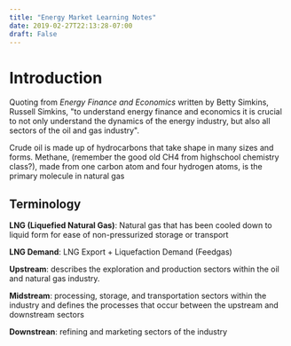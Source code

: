 ```yaml
---
title: "Energy Market Learning Notes"
date: 2019-02-27T22:13:28-07:00
draft: False
---
```

# Introduction 
Quoting from *Energy Finance and Economics* written by Betty Simkins, Russell Simkins,
"to understand energy finance and economics it is crucial to not only understand the 
dynamics of the energy industry, but also all sectors of the oil and gas industry".

Crude oil is made up of hydrocarbons that take shape in many sizes and forms. Methane, 
(remember the good old CH4 from highschool chemistry class?), made from one carbon atom 
and four hydrogen atoms, is the primary molecule in natural gas

## Terminology
**LNG (Liquefied Natural Gas)**: Natural gas that has been cooled down to liquid form
for ease of non-pressurized storage or transport 

**LNG Demand**: LNG Export + Liquefaction Demand (Feedgas)  

**Upstream**: describes the exploration and production sectors within the oil and natural
gas industry.  

**Midstream**: processing, storage, and transportation sectors within the industry and 
defines the processes that occur between the upstream and downstream sectors  

**Downstrean**: refining and marketing sectors of the industry  